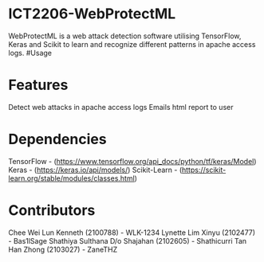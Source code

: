 # ICT2206-WebProtectML
WebProtectML is a web attack detection software utilising TensorFlow, Keras and Scikit to learn and recognize different patterns in apache access logs.
#Usage

# Features
Detect web attacks in apache access logs
Emails html report to user
# Dependencies
TensorFlow - (https://www.tensorflow.org/api_docs/python/tf/keras/Model)
Keras - (https://keras.io/api/models/)
Scikit-Learn - (https://scikit-learn.org/stable/modules/classes.html)
# Contributors
Chee Wei Lun Kenneth (2100788) - WLK-1234
Lynette Lim Xinyu (2102477) - Bas1lSage
Shathiya Sulthana D/o Shajahan (2102605) - Shathicurri
Tan Han Zhong (2103027) - ZaneTHZ
